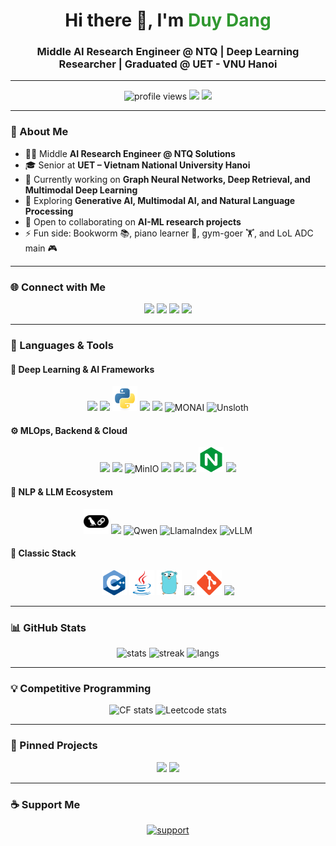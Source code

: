 <!-- Header with gradient typing effect -->
<h1 align="center">
  Hi there 👋, I'm <span style="color:#309830;">Duy Dang</span>
</h1>
<h3 align="center">Middle AI Research Engineer @ NTQ | Deep Learning Researcher | Graduated @ UET - VNU Hanoi</h3>

---

<!-- Badges -->
<p align="center">
  <img src="https://komarev.com/ghpvc/?username=tsun0193&label=Profile%20views&color=0e75b6&style=flat" alt="profile views" />
  <a href="mailto:dduy193.cs@gmail.com"><img src="https://img.shields.io/badge/Email-Duy%20Dang-red?style=flat&logo=gmail"></a>
  <a href="https://www.buymeacoffee.com/DuyDang"><img src="https://img.shields.io/badge/Support%20Me-Buy%20Me%20a%20Coffee-yellow?style=flat&logo=buymeacoffee"></a>
</p>

---

### 🚀 About Me  
- 🧑‍💻 Middle **AI Research Engineer @ NTQ Solutions**  
- 🎓 Senior at **UET – Vietnam National University Hanoi**  
- 🔭 Currently working on **Graph Neural Networks, Deep Retrieval, and Multimodal Deep Learning**  
- 🌱 Exploring **Generative AI, Multimodal AI, and Natural Language Processing**  
- 👯 Open to collaborating on **AI-ML research projects**  
- ⚡ Fun side: Bookworm 📚, piano learner 🎹, gym-goer 🏋️, and LoL ADC main 🎮  

---

### 🌐 Connect with Me
<p align="center">
  <a href="https://kaggle.com/tsunn"><img src="https://raw.githubusercontent.com/rahuldkjain/github-profile-readme-generator/master/src/images/icons/Social/kaggle.svg" height="30" /></a>
  <a href="https://codeforces.com/profile/doof_19o3"><img src="https://raw.githubusercontent.com/rahuldkjain/github-profile-readme-generator/master/src/images/icons/Social/codeforces.svg" height="30" /></a>
  <a href="https://leetcode.com/tsunn"><img src="https://raw.githubusercontent.com/rahuldkjain/github-profile-readme-generator/master/src/images/icons/Social/leet-code.svg" height="30" /></a>
  <a href="https://discord.gg/t.sunn"><img src="https://raw.githubusercontent.com/rahuldkjain/github-profile-readme-generator/master/src/images/icons/Social/discord.svg" height="30" /></a>
</p>

---

### 🧰 Languages & Tools  

#### 🧠 Deep Learning & AI Frameworks
<p align="center">
  <img src="https://www.vectorlogo.zone/logos/pytorch/pytorch-icon.svg" width="40"/>
  <img src="https://www.vectorlogo.zone/logos/tensorflow/tensorflow-icon.svg" width="40"/>
  <img src="https://raw.githubusercontent.com/devicons/devicon/master/icons/python/python-original.svg" width="40"/> 
  <img src="https://upload.wikimedia.org/wikipedia/commons/0/05/Scikit_learn_logo_small.svg" width="40"/> 
  <img src="https://github.com/gilbarbara/logos/blob/main/logos/hugging-face-icon.svg" width="40"/>
  <img src="https://avatars.githubusercontent.com/u/34347359?s=200&v=4" width="40" title="MONAI"/>
  <img src="https://github.com/unslothai.png" width="40" title="Unsloth"/>
</p>

#### ⚙️ MLOps, Backend & Cloud
<p align="center">
  <img src="https://github.com/gilbarbara/logos/blob/main/logos/fastapi-icon.svg" width="40"/> 
  <img src="https://www.vectorlogo.zone/logos/docker/docker-icon.svg" width="40"/> 
  <img src="https://www.vectorlogo.zone/logos/minioio/minioio-icon.svg" width="40" title="MinIO"/> 
  <img src="https://www.vectorlogo.zone/logos/postgresql/postgresql-icon.svg" width="40"/>
  <img src="https://www.vectorlogo.zone/logos/rabbitmq/rabbitmq-icon.svg" width="40"/>
  <img src="https://cdn.worldvectorlogo.com/logos/redis.svg" width="40"/>
  <img src="https://raw.githubusercontent.com/devicons/devicon/master/icons/nginx/nginx-original.svg" width="40"/>
  <img src="https://www.vectorlogo.zone/logos/amazon_aws/amazon_aws-icon.svg" width="40"/>
</p>

#### 🧩 NLP & LLM Ecosystem
<p align="center">
  <img src="https://github.com/simple-icons/simple-icons/blob/master/icons/langchain.svg" width="40" title="LangChain"/>
  <img src="https://github.com/simple-icons/simple-icons/blob/master/icons/openai.svg" width="40"/>
  <img src="https://avatars.githubusercontent.com/u/63492953?s=200&v=4" width="40" title="Qwen"/>
  <img src="https://avatars.githubusercontent.com/u/65504437?s=200&v=4" width="40" title="LlamaIndex"/>
  <img src="https://avatars.githubusercontent.com/u/121283862?s=200&v=4" width="40" title="vLLM"/>
</p>

#### 🧠 Classic Stack
<p align="center">
  <img src="https://raw.githubusercontent.com/devicons/devicon/master/icons/cplusplus/cplusplus-original.svg" width="40"/> 
  <img src="https://raw.githubusercontent.com/devicons/devicon/master/icons/java/java-original.svg" width="40"/> 
  <img src="https://raw.githubusercontent.com/devicons/devicon/master/icons/go/go-original.svg" width="40"/> 
  <img src="https://www.vectorlogo.zone/logos/opencv/opencv-icon.svg" width="40"/>
  <img src="https://raw.githubusercontent.com/devicons/devicon/master/icons/git/git-original.svg" width="40"/> 
  <img src="https://www.vectorlogo.zone/logos/linux/linux-icon.svg" width="40"/> 
</p>

---

### 📊 GitHub Stats  
<div align="center">
  <img src="https://github-readme-stats.vercel.app/api?username=tsun0193&show_icons=true&theme=tokyonight" alt="stats" />
  <img src="https://github-readme-streak-stats.herokuapp.com/?user=tsun0193&theme=tokyonight" alt="streak" />
  <img src="https://github-readme-stats.vercel.app/api/top-langs?username=tsun0193&show_icons=true&layout=compact&theme=tokyonight" alt="langs" />
</div>

---

### 💡 Competitive Programming  
<p align="center">
  <img src="https://codeforces-readme-stats.vercel.app/api/card?username=doof_19O3&theme=tokyonight" alt="CF stats"/>
  <img src="https://leetcard.jacoblin.cool/dduy193?theme=light&font=quicksand&ext=contest" alt="Leetcode stats"/>
</p>

---

### 📌 Pinned Projects
<p align="center">
  <a href="https://github.com/Tsun0193"><img src="https://github-readme-stats.vercel.app/api/pin/?username=Tsun0193&repo=Ragoooon&theme=radical" /></a>
  <a href="https://github.com/Tsun0193"><img src="https://github-readme-stats.vercel.app/api/pin/?username=Tsun0193&repo=nixie&theme=dracula" /></a>
</p>

---

### ☕ Support Me  
<p align="center">
  <a href="https://www.buymeacoffee.com/Duy Dang"><img src="https://cdn.buymeacoffee.com/buttons/v2/default-yellow.png" height="50" width="210" alt="support" /></a>
</p>

